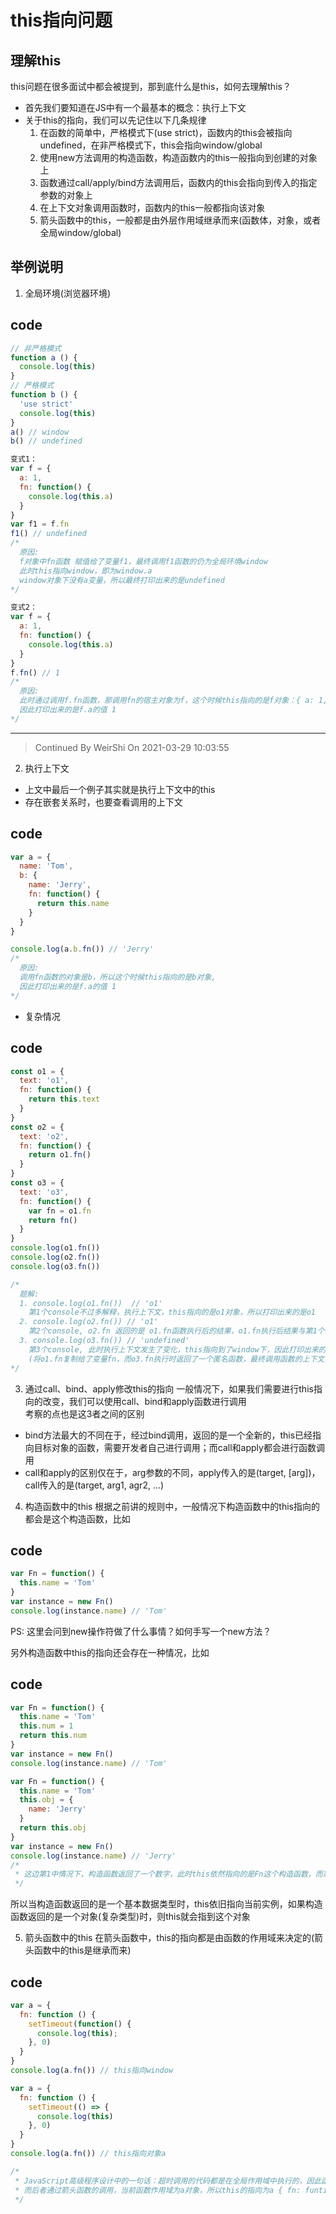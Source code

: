 # this指向问题

## 理解this

this问题在很多面试中都会被提到，那到底什么是this，如何去理解this？

- 首先我们要知道在JS中有一个最基本的概念：执行上下文
- 关于this的指向，我们可以先记住以下几条规律
  1. 在函数的简单中，严格模式下(use strict)，函数内的this会被指向undefined，在非严格模式下，this会指向window/global
  2. 使用new方法调用的构造函数，构造函数内的this一般指向到创建的对象上
  3. 函数通过call/apply/bind方法调用后，函数内的this会指向到传入的指定参数的对象上
  4. 在上下文对象调用函数时，函数内的this一般都指向该对象
  5. 箭头函数中的this，一般都是由外层作用域继承而来(函数体，对象，或者全局window/global)


## 举例说明
1. 全局环境(浏览器环境)
## code
```javascript
// 非严格模式
function a () {
  console.log(this)
}
// 严格模式
function b () {
  'use strict'
  console.log(this)
}
a() // window
b() // undefined

变式1：
var f = {
  a: 1,
  fn: function() {
    console.log(this.a)
  }
}
var f1 = f.fn
f1() // undefined
/* 
  原因:
  f对象中fn函数 赋值给了变量f1，最终调用f1函数的仍为全局环境window
  此时this指向window，即为window.a
  window对象下没有a变量，所以最终打印出来的是undefined
*/

变式2：
var f = {
  a: 1,
  fn: function() {
    console.log(this.a)
  }
}
f.fn() // 1
/* 
  原因:
  此时通过调用f.fn函数，那调用fn的宿主对象为f，这个时候this指向的是f对象：{ a: 1, fn: function }
  因此打印出来的是f.a的值 1
*/
```

-----
> Continued By WeirShi On 2021-03-29 10:03:55

2. 执行上下文
 - 上文中最后一个例子其实就是执行上下文中的this
 - 存在嵌套关系时，也要查看调用的上下文
## code
```javascript
var a = {
  name: 'Tom',
  b: {
    name: 'Jerry',
    fn: function() {
      return this.name
    }
  }
}

console.log(a.b.fn()) // 'Jerry'
/* 
  原因:
  调用fn函数的对象是b，所以这个时候this指向的是b对象,
  因此打印出来的是f.a的值 1
*/
```

- 复杂情况
## code
```javascript
const o1 = {
  text: 'o1',
  fn: function() {
    return this.text
  }
}
const o2 = {
  text: 'o2',
  fn: function() {
    return o1.fn()
  }
}
const o3 = {
  text: 'o3',
  fn: function() {
    var fn = o1.fn
    return fn()
  }
}
console.log(o1.fn())
console.log(o2.fn())
console.log(o3.fn())

/* 
  题解:
  1. console.log(o1.fn())  // 'o1'
    第1个console不过多解释，执行上下文，this指向的是o1对象，所以打印出来的是o1
  2. console.log(o2.fn()) // 'o1'
    第2个console, o2.fn 返回的是 o1.fn函数执行后的结果，o1.fn执行后结果与第1个相同，this依旧指向的是o1对象，所以打印出来的还是o1
  3. console.log(o3.fn()) // 'undefined'
    第3个console, 此时执行上下文发生了变化，this指向到了window下，因此打印出来的是undefined
    (将o1.fn复制给了变量fn，而o3.fn执行时返回了一个匿名函数，最终调用函数的上下文为window)
*/
```

3. 通过call、bind、apply修改this的指向
一般情况下，如果我们需要进行this指向的改变，我们可以使用call、bind和apply函数进行调用   
考察的点也是这3者之间的区别
- bind方法最大的不同在于，经过bind调用，返回的是一个全新的，this已经指向目标对象的函数，需要开发者自己进行调用；而call和apply都会进行函数调用
- call和apply的区别仅在于，arg参数的不同，apply传入的是(target, [arg])，call传入的是(target, arg1, agr2, ...)

4. 构造函数中的this
根据之前讲的规则中，一般情况下构造函数中的this指向的都会是这个构造函数，比如
## code
```javascript
var Fn = function() {
  this.name = 'Tom'
}
var instance = new Fn()
console.log(instance.name) // 'Tom'
```
PS: 这里会问到new操作符做了什么事情？如何手写一个new方法？

另外构造函数中this的指向还会存在一种情况，比如
## code
```javascript
var Fn = function() {
  this.name = 'Tom'
  this.num = 1
  return this.num
}
var instance = new Fn()
console.log(instance.name) // 'Tom'

var Fn = function() {
  this.name = 'Tom'
  this.obj = {
    name: 'Jerry'
  }
  return this.obj
}
var instance = new Fn()
console.log(instance.name) // 'Jerry'
/*
 * 这边第1中情况下，构造函数返回了一个数字，此时this依然指向的是Fn这个构造函数，而第2中情况下，返回了一* 个对象，此时this的指向已经发生了变化，指到了obj这个对象，所以第2个打印出来的是'Jerry'
 */
```
所以当构造函数返回的是一个基本数据类型时，this依旧指向当前实例，如果构造函数返回的是一个对象(复杂类型)时，则this就会指到这个对象

5. 箭头函数中的this
在箭头函数中，this的指向都是由函数的作用域来决定的(箭头函数中的this是继承而来)
## code
```javascript
var a = {
  fn: function () {
    setTimeout(function() {
      console.log(this);
    }, 0)
  }
}
console.log(a.fn()) // this指向window

var a = {
  fn: function () {
    setTimeout(() => {
      console.log(this)
    }, 0)
  }
}
console.log(a.fn()) // this指向对象a

/*
 * JavaScript高级程序设计中的一句话：超时调用的代码都是在全局作用域中执行的，因此函数中的this的值在非严格模式下指向window对象，在严格模式下是undefined。因此前者的this指向window
 * 而后者通过箭头函数的调用，当前函数作用域为a对象，所以this的指向为a { fn: funtion }
 */
```


